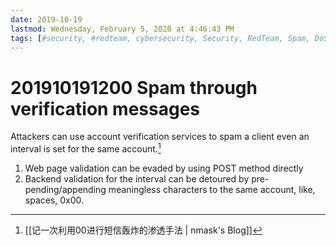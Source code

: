 ```yaml
---
date: 2019-10-19
lastmod: Wednesday, February 5, 2020 at 4:46:43 PM
tags: [#security, #redteam, cybersecurity, Security, RedTeam, Spam, DoS, #spam, #dos]
---
```

# 201910191200 Spam through verification messages

Attackers can use account verification services to spam a client even an interval is set for the same account.[^E5B25A743523]
1. Web page validation can be evaded by using POST method directly
2. Backend validation for the interval can be detoured by pre-pending/appending meaningless characters to the same account, like, spaces, 0x00.

[^E5B25A743523]: [[记一次利用00进行短信轰炸的渗透手法 | nmask's Blog]]